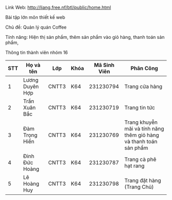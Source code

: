 
Link Web: http://liang.free.nf/btl/public/home.html


Bài tập lớn môn thiết kế web

Chủ đề: Quản lý quán Coffee 

Tính năng: Hiện thị sản phẩm, thêm sản phẩm vào giỏ hàng, thanh toán sản phẩm,

Thông tin thành viên nhóm 16

| STT | Họ và tên       | Lớp   | Khóa | Mã Sinh Viên | Phân Công                                   |
|-----|-----------------|-------|------|--------------|---------------------------------------------|
| 1   | Lương Duyên Hợp | CNTT3 | K64  | 231230794    | Trang cửa hàng                              |
| 2   | Trần Xuân Bắc   | CNTT3 | K64  | 231230719    | Trang tin tức                               |
| 3   | Đàm Trọng Hiển  | CNTT3 | K64  | 231230769    | Trang khuyễn mãi và tính năng thêm giỏ hàng và thanh toán sản phẩm |
| 4   | Đinh Đức Hoàng  | CNTT3 | K64  | 231230787    | Trang cà phê hạt rang                       |
| 5   | Lê Hoàng Huy    | CNTT3 | K64  | 231230798    | Trang đặt hàng (Trang Chủ)                  |


